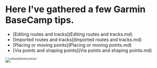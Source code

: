 
# Here I've gathered a few Garmin BaseCamp tips.


- [Editing routes and tracks](Editing routes and tracks.md)
- [Imported routes and tracks](Imported routes and tracks.md)
- [Placing or moving points](Placing or moving points.md)
- [Via points and shaping points](Via points and shaping points.md)





















<p style="font-size:4px"><a rel="license" href="http://creativecommons.org/licenses/by-nc-sa/3.0/"><img alt="Creative Commons License" style="border-width:0" src="https://i.creativecommons.org/l/by-nc-sa/3.0/80x15.png" /></a>  <a href="http://creativecommons.org/licenses/by-nc-sa/3.0/" rel="license">cc by nc sa 3.0</a>
